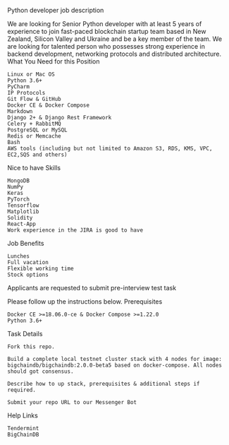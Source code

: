 Python developer job description

We are looking for Senior Python developer with at least 5 years of experience to join fast-paced blockchain startup team based in New Zealand, Silicon Valley and Ukraine and be a key member of the team. We are looking for talented person who possesses strong experience in backend development, networking protocols and distributed architecture.
What You Need for this Position

    Linux or Mac OS
    Python 3.6+
    PyCharm
    IP Protocols
    Git Flow & GitHub
    Docker CE & Docker Compose
    Markdown
    Django 2+ & Django Rest Framework
    Celery + RabbitMQ
    PostgreSQL or MySQL
    Redis or Memcache
    Bash
    AWS tools (including but not limited to Amazon S3, RDS, KMS, VPC, EC2,SQS and others)

Nice to have Skills

    MongoDB
    NumPy
    Keras
    PyTorch
    Tensorflow
    Matplotlib
    Solidity
    React-App
    Work experience in the JIRA is good to have

Job Benefits

    Lunches
    Full vacation
    Flexible working time
    Stock options

Applicants are requested to submit pre-interview test task

Please follow up the instructions below.
Prerequisites

    Docker CE >=18.06.0-ce & Docker Compose >=1.22.0
    Python 3.6+

Task Details

    Fork this repo.

    Build a complete local testnet cluster stack with 4 nodes for image: bigchaindb/bigchaindb:2.0.0-beta5 based on docker-compose. All nodes should got consensus.

    Describe how to up stack, prerequisites & additional steps if required.

    Submit your repo URL to our Messenger Bot

Help Links

    Tendermint
    BigChainDB
